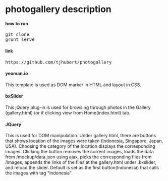 photogallery description
============
<h4>how to run</h4>
<pre>git clone
grunt serve</pre>
<h4>link</h4>
<pre>https://github.com/tjhubert/photogallery</pre>
<h4>yeoman.io</h4>
<p>This template is used as DOM marker in HTML and layout in CSS.</p>
<h4>bxSlider</h4>
<p>This jQuery plug-in is used for browsing through photos in the Gallery (gallery.html) (or if clicking view from Home(index.html) tab.</p>
<h4>JQuery</h4>
<p>This is used for DOM manipulation. Under gallery.html, there are buttons that shows location of the images were taken (Indonesia, Singapore, Japan, USA). Choosing the category of the location displays the corresponding images. Clicking the button removes the current images, loads the data from /mockup/data.json using ajax, picks the corresponding files from /images, appends the links of the files at the gallery.html under .bxslider, and reload the slider. Default is set as the first button(Indonesia) that calls the images with tag "Indonesia".</p>
